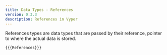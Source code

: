 ```yaml
---
title: Data Types - References
version: 0.3.3
description: References in Vyper
---
```


References types are data types that are passed by their reference, pointer to where the actual data is stored.

```vyper
{{{References}}}
```

